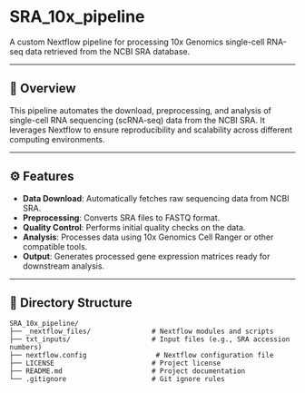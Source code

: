 # SRA_10x_pipeline

A custom Nextflow pipeline for processing 10x Genomics single-cell RNA-seq data retrieved from the NCBI SRA database.

---

## 📌 Overview

This pipeline automates the download, preprocessing, and analysis of single-cell RNA sequencing (scRNA-seq) data from the NCBI SRA. It leverages Nextflow to ensure reproducibility and scalability across different computing environments.

---

## ⚙️ Features

- **Data Download**: Automatically fetches raw sequencing data from NCBI SRA.
- **Preprocessing**: Converts SRA files to FASTQ format.
- **Quality Control**: Performs initial quality checks on the data.
- **Analysis**: Processes data using 10x Genomics Cell Ranger or other compatible tools.
- **Output**: Generates processed gene expression matrices ready for downstream analysis.

---

## 📂 Directory Structure

```plaintext
SRA_10x_pipeline/
├── _nextflow_files/               # Nextflow modules and scripts
├── txt_inputs/                    # Input files (e.g., SRA accession numbers)
├── nextflow.config                 # Nextflow configuration file
├── LICENSE                        # Project license
├── README.md                      # Project documentation
└── .gitignore                     # Git ignore rules
